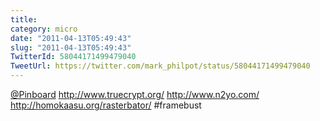 ```yaml
---
title: 
category: micro
date: "2011-04-13T05:49:43"
slug: "2011-04-13T05:49:43"
TwitterId: 58044171499479040
TweetUrl: https://twitter.com/mark_philpot/status/58044171499479040
---
```


[@Pinboard](https://twitter.com/Pinboard) http://www.truecrypt.org/
http://www.n2yo.com/ http://homokaasu.org/rasterbator/ #framebust
